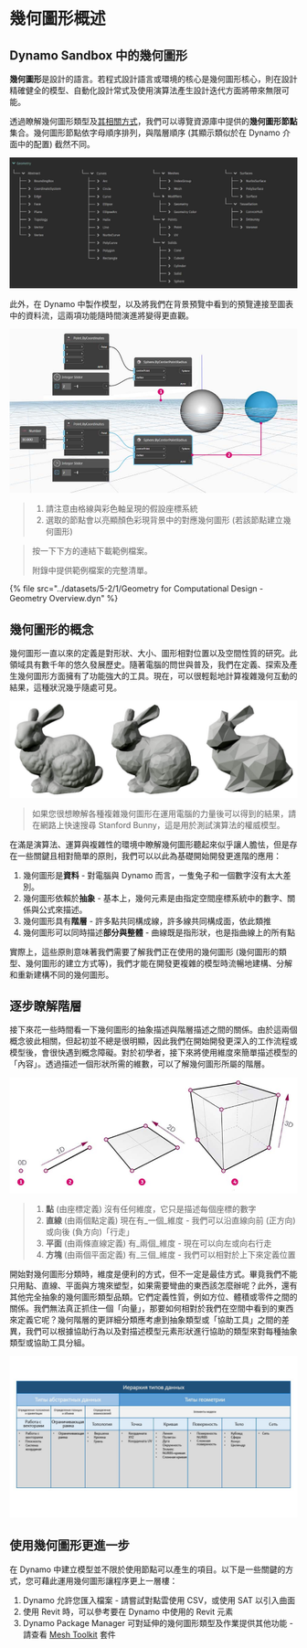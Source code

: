 # 幾何圖形概述

## Dynamo Sandbox 中的幾何圖形

**幾何圖形**是設計的語言。若程式設計語言或環境的核心是幾何圖形核心，則在設計精確健全的模型、自動化設計常式及使用演算法產生設計迭代方面將帶來無限可能。

透過瞭解幾何圖形類型及[其相關方式](1-geometry-overview.md#stepping-through-the-hierarchy)，我們可以導覽資源庫中提供的**幾何圖形節點**集合。幾何圖形節點依字母順序排列，與階層順序 (其顯示類似於在 Dynamo 介面中的配置) 截然不同。

![](../images/5-2/1/geometryoverview-geometryindynamo.jpg)

此外，在 Dynamo 中製作模型，以及將我們在背景預覽中看到的預覽連接至圖表中的資料流，這兩項功能隨時間演進將變得更直觀。

![](../images/5-2/1/GeometryforComputationalDesign-Overview.jpg)

> 1. 請注意由格線與彩色軸呈現的假設座標系統
> 2. 選取的節點會以亮顯顏色彩現背景中的對應幾何圖形 (若該節點建立幾何圖形)

> 按一下下方的連結下載範例檔案。
>
> 附錄中提供範例檔案的完整清單。

{% file src="../datasets/5-2/1/Geometry for Computational Design - Geometry Overview.dyn" %}

## 幾何圖形的概念

幾何圖形一直以來的定義是對形狀、大小、圖形相對位置以及空間性質的研究。此領域具有數千年的悠久發展歷史。隨著電腦的問世與普及，我們在定義、探索及產生幾何圖形方面擁有了功能強大的工具。現在，可以很輕鬆地計算複雜幾何互動的結果，這種狀況幾乎隨處可見。

![Stanford Bunny](../images/5-2/1/StanfordBunny.jpg)

> 如果您很想瞭解各種複雜幾何圖形在運用電腦的力量後可以得到的結果，請在網路上快速搜尋 Stanford Bunny，這是用於測試演算法的權威模型。

在滿是演算法、運算與複雜性的環境中瞭解幾何圖形聽起來似乎讓人膽怯，但是存在一些關鍵且相對簡單的原則，我們可以以此為基礎開始開發更進階的應用：

1. 幾何圖形是**資料** \- 對電腦與 Dynamo 而言，一隻兔子和一個數字沒有太大差別。
2. 幾何圖形依賴於**抽象** \- 基本上，幾何元素是由指定空間座標系統中的數字、關係與公式來描述。
3. 幾何圖形具有**階層** \- 許多點共同構成線，許多線共同構成面，依此類推
4. 幾何圖形可以同時描述**部分與整體** \- 曲線既是指形狀，也是指曲線上的所有點

實際上，這些原則意味著我們需要了解我們正在使用的幾何圖形 (幾何圖形的類型、幾何圖形的建立方式等)，我們才能在開發更複雜的模型時流暢地建構、分解和重新建構不同的幾何圖形。

## 逐步瞭解階層

接下來花一些時間看一下幾何圖形的抽象描述與階層描述之間的關係。由於這兩個概念彼此相關，但起初並不總是很明顯，因此我們在開始開發更深入的工作流程或模型後，會很快遇到概念障礙。對於初學者，接下來將使用維度來簡單描述模型的「內容」。透過描述一個形狀所需的維數，可以了解幾何圖形所屬的階層。

![運算幾何圖形](../images/5-2/1/GeometryDimensionality.jpg)

> 1. **點** (由座標定義) 沒有任何維度，它只是描述每個座標的數字
> 2. **直線** (由兩個點定義) 現在有_一個_維度 - 我們可以沿直線向前 (正方向) 或向後 (負方向)「行走」
> 3. **平面** (由兩條直線定義) 有_兩個_維度 - 現在可以向左或向右行走
> 4. **方塊** (由兩個平面定義) 有_三個_維度 - 我們可以相對於上下來定義位置

開始對幾何圖形分類時，維度是便利的方式，但不一定是最佳方式。畢竟我們不能只用點、直線、平面與方塊來塑型，如果需要彎曲的東西該怎麼辦呢？此外，還有其他完全抽象的幾何圖形類型品類。它們定義性質，例如方位、體積或零件之間的關係。我們無法真正抓住一個「向量」，那要如何相對於我們在空間中看到的東西來定義它呢？幾何階層的更詳細分類應考慮到抽象類型或「協助工具」之間的差異，我們可以根據協助行為以及對描述模型元素形狀進行協助的類型來對每種抽象類型或協助工具分組。

![幾何圖形階層](../images/5-2/1/GeometryHierarchy.jpg)

## 使用幾何圖形更進一步

在 Dynamo 中建立模型並不限於使用節點可以產生的項目。以下是一些關鍵的方式，您可藉此運用幾何圖形讓程序更上一層樓：

1. Dynamo 允許您匯入檔案 - 請嘗試對點雲使用 CSV，或使用 SAT 以引入曲面
2. 使用 Revit 時，可以參考要在 Dynamo 中使用的 Revit 元素
3. Dynamo Package Manager 可對延伸的幾何圖形類型及作業提供其他功能 - 請查看 [Mesh Toolkit](https://github.com/DynamoDS/Dynamo/wiki/Dynamo-Mesh-Toolkit) 套件
